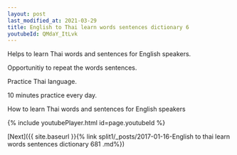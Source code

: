 ```yaml
---
layout: post
last_modified_at: 2021-03-29
title: English to Thai learn words sentences dictionary 6 
youtubeId: QMdaY_ItLvk
---
```

 
 
Helps to learn Thai words and sentences for English speakers.

Opportunitiy to repeat the words sentences. 

Practice Thai language. 
 
10 minutes practice every day. 
 
How to learn Thai words and sentences for English speakers 
 
{% include youtubePlayer.html id=page.youtubeId %}
 
 
[Next]({{ site.baseurl }}{% link  split1/_posts/2017-01-16-English to thai learn words sentences dictionary 681 .md%})
 
